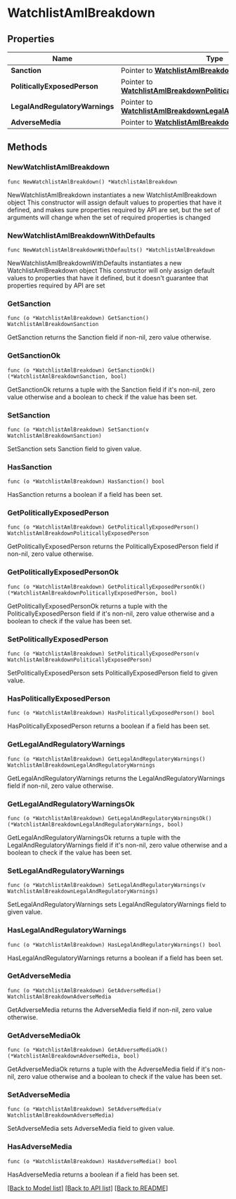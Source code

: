 # WatchlistAmlBreakdown

## Properties

Name | Type | Description | Notes
------------ | ------------- | ------------- | -------------
**Sanction** | Pointer to [**WatchlistAmlBreakdownSanction**](WatchlistAmlBreakdownSanction.md) |  | [optional] 
**PoliticallyExposedPerson** | Pointer to [**WatchlistAmlBreakdownPoliticallyExposedPerson**](WatchlistAmlBreakdownPoliticallyExposedPerson.md) |  | [optional] 
**LegalAndRegulatoryWarnings** | Pointer to [**WatchlistAmlBreakdownLegalAndRegulatoryWarnings**](WatchlistAmlBreakdownLegalAndRegulatoryWarnings.md) |  | [optional] 
**AdverseMedia** | Pointer to [**WatchlistAmlBreakdownAdverseMedia**](WatchlistAmlBreakdownAdverseMedia.md) |  | [optional] 

## Methods

### NewWatchlistAmlBreakdown

`func NewWatchlistAmlBreakdown() *WatchlistAmlBreakdown`

NewWatchlistAmlBreakdown instantiates a new WatchlistAmlBreakdown object
This constructor will assign default values to properties that have it defined,
and makes sure properties required by API are set, but the set of arguments
will change when the set of required properties is changed

### NewWatchlistAmlBreakdownWithDefaults

`func NewWatchlistAmlBreakdownWithDefaults() *WatchlistAmlBreakdown`

NewWatchlistAmlBreakdownWithDefaults instantiates a new WatchlistAmlBreakdown object
This constructor will only assign default values to properties that have it defined,
but it doesn't guarantee that properties required by API are set

### GetSanction

`func (o *WatchlistAmlBreakdown) GetSanction() WatchlistAmlBreakdownSanction`

GetSanction returns the Sanction field if non-nil, zero value otherwise.

### GetSanctionOk

`func (o *WatchlistAmlBreakdown) GetSanctionOk() (*WatchlistAmlBreakdownSanction, bool)`

GetSanctionOk returns a tuple with the Sanction field if it's non-nil, zero value otherwise
and a boolean to check if the value has been set.

### SetSanction

`func (o *WatchlistAmlBreakdown) SetSanction(v WatchlistAmlBreakdownSanction)`

SetSanction sets Sanction field to given value.

### HasSanction

`func (o *WatchlistAmlBreakdown) HasSanction() bool`

HasSanction returns a boolean if a field has been set.

### GetPoliticallyExposedPerson

`func (o *WatchlistAmlBreakdown) GetPoliticallyExposedPerson() WatchlistAmlBreakdownPoliticallyExposedPerson`

GetPoliticallyExposedPerson returns the PoliticallyExposedPerson field if non-nil, zero value otherwise.

### GetPoliticallyExposedPersonOk

`func (o *WatchlistAmlBreakdown) GetPoliticallyExposedPersonOk() (*WatchlistAmlBreakdownPoliticallyExposedPerson, bool)`

GetPoliticallyExposedPersonOk returns a tuple with the PoliticallyExposedPerson field if it's non-nil, zero value otherwise
and a boolean to check if the value has been set.

### SetPoliticallyExposedPerson

`func (o *WatchlistAmlBreakdown) SetPoliticallyExposedPerson(v WatchlistAmlBreakdownPoliticallyExposedPerson)`

SetPoliticallyExposedPerson sets PoliticallyExposedPerson field to given value.

### HasPoliticallyExposedPerson

`func (o *WatchlistAmlBreakdown) HasPoliticallyExposedPerson() bool`

HasPoliticallyExposedPerson returns a boolean if a field has been set.

### GetLegalAndRegulatoryWarnings

`func (o *WatchlistAmlBreakdown) GetLegalAndRegulatoryWarnings() WatchlistAmlBreakdownLegalAndRegulatoryWarnings`

GetLegalAndRegulatoryWarnings returns the LegalAndRegulatoryWarnings field if non-nil, zero value otherwise.

### GetLegalAndRegulatoryWarningsOk

`func (o *WatchlistAmlBreakdown) GetLegalAndRegulatoryWarningsOk() (*WatchlistAmlBreakdownLegalAndRegulatoryWarnings, bool)`

GetLegalAndRegulatoryWarningsOk returns a tuple with the LegalAndRegulatoryWarnings field if it's non-nil, zero value otherwise
and a boolean to check if the value has been set.

### SetLegalAndRegulatoryWarnings

`func (o *WatchlistAmlBreakdown) SetLegalAndRegulatoryWarnings(v WatchlistAmlBreakdownLegalAndRegulatoryWarnings)`

SetLegalAndRegulatoryWarnings sets LegalAndRegulatoryWarnings field to given value.

### HasLegalAndRegulatoryWarnings

`func (o *WatchlistAmlBreakdown) HasLegalAndRegulatoryWarnings() bool`

HasLegalAndRegulatoryWarnings returns a boolean if a field has been set.

### GetAdverseMedia

`func (o *WatchlistAmlBreakdown) GetAdverseMedia() WatchlistAmlBreakdownAdverseMedia`

GetAdverseMedia returns the AdverseMedia field if non-nil, zero value otherwise.

### GetAdverseMediaOk

`func (o *WatchlistAmlBreakdown) GetAdverseMediaOk() (*WatchlistAmlBreakdownAdverseMedia, bool)`

GetAdverseMediaOk returns a tuple with the AdverseMedia field if it's non-nil, zero value otherwise
and a boolean to check if the value has been set.

### SetAdverseMedia

`func (o *WatchlistAmlBreakdown) SetAdverseMedia(v WatchlistAmlBreakdownAdverseMedia)`

SetAdverseMedia sets AdverseMedia field to given value.

### HasAdverseMedia

`func (o *WatchlistAmlBreakdown) HasAdverseMedia() bool`

HasAdverseMedia returns a boolean if a field has been set.


[[Back to Model list]](../README.md#documentation-for-models) [[Back to API list]](../README.md#documentation-for-api-endpoints) [[Back to README]](../README.md)


